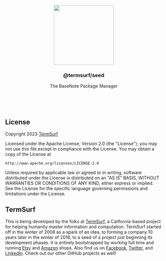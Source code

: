 <br/>
<br/>
<br/>
<br/>
<br/>
<br/>
<br/>

<p align='center'>
  <img src='https://github.com/termsurf/seed.note/blob/make/view/seed.svg?raw=true' width='192'>
</p>

<h3 align='center'>@termsurf/seed</h3>
<p align='center'>
  The BaseNote Package Manager
</p>

<br/>
<br/>
<br/>

## License

Copyright 2023 <a href='https://term.surf'>TermSurf</a>

Licensed under the Apache License, Version 2.0 (the "License"); you may
not use this file except in compliance with the License. You may obtain
a copy of the License at

    http://www.apache.org/licenses/LICENSE-2.0

Unless required by applicable law or agreed to in writing, software
distributed under the License is distributed on an "AS IS" BASIS,
WITHOUT WARRANTIES OR CONDITIONS OF ANY KIND, either express or implied.
See the License for the specific language governing permissions and
limitations under the License.

## TermSurf

This is being developed by the folks at [TermSurf](https://term.surf), a
California-based project for helping humanity master information and
computation. TermSurf started off in the winter of 2008 as a spark of an
idea, to forming a company 10 years later in the winter of 2018, to a
seed of a project just beginning its development phases. It is entirely
bootstrapped by working full time and running
[Etsy](https://etsy.com/shop/termsurf) and
[Amazon](https://www.amazon.com/s?rh=p_27%3AMount+Build) shops. Also
find us on [Facebook](https://www.facebook.com/termsurf),
[Twitter](https://twitter.com/termsurf), and
[LinkedIn](https://www.linkedin.com/company/termsurf). Check out our
other GitHub projects as well!
